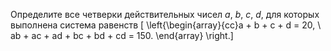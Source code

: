 Определите все четверки действительных чисел $a$, $b$, $c$, $d$, для которых выполнена система равенств 
\[ \left\{\begin{array}{cc}a + b + c + d = 20, \\
ab + ac + ad + bc + bd + cd = 150. \end{array} \right.\]